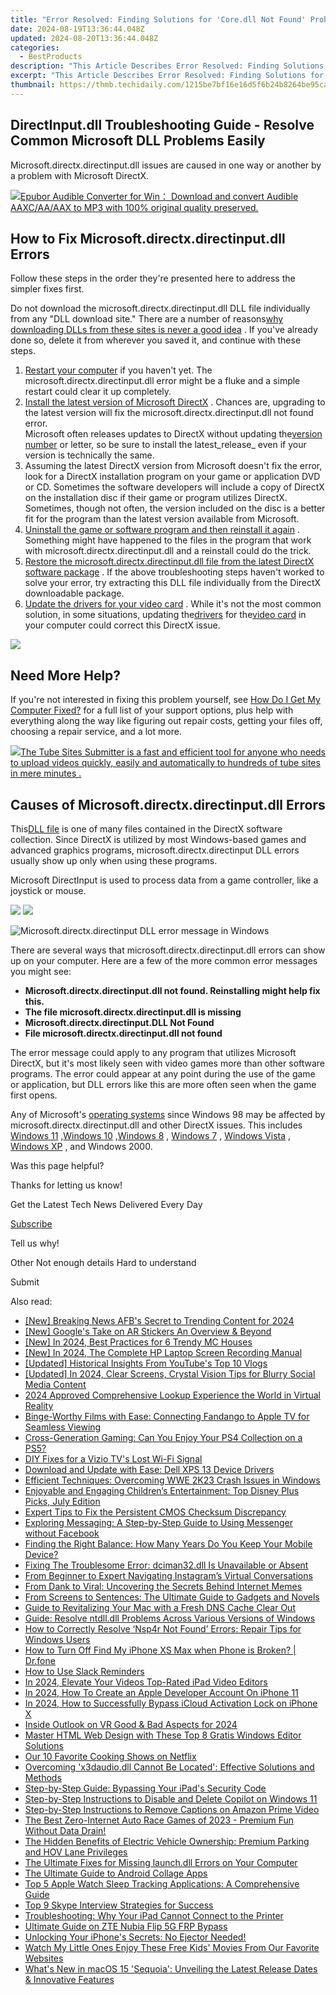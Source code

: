 ```yaml
---
title: "Error Resolved: Finding Solutions for 'Core.dll Not Found' Problems"
date: 2024-08-19T13:36:44.048Z
updated: 2024-08-20T13:36:44.048Z
categories:
  - BestProducts
description: "This Article Describes Error Resolved: Finding Solutions for 'Core.dll Not Found' Problems"
excerpt: "This Article Describes Error Resolved: Finding Solutions for 'Core.dll Not Found' Problems"
thumbnail: https://thmb.techidaily.com/1215be7bf16e16d5f6b24b8264be95ca24fa72ef1060d56459e0d3eb4a0d48cf.jpg
---
```


## DirectInput.dll Troubleshooting Guide - Resolve Common Microsoft DLL Problems Easily
 Microsoft.directx.directinput.dll issues are caused in one way or another by a problem with Microsoft DirectX.  

<!-- affiliate ads begin -->
<a href="https://secure.2checkout.com/order/checkout.php?PRODS=4708689&QTY=1&AFFILIATE=108875&CART=1"><img src="https://www.epubor.com/images/uppic/audible-converter-interface.png" border="0">Epubor Audible Converter for Win： Download and convert Audible AAXC/AA/AAX to MP3 with 100% original quality preserved.</a>
<!-- affiliate ads end -->
## How to Fix Microsoft.directx.directinput.dll Errors

 Follow these steps in the order they're presented here to address the simpler fixes first.

 Do not download the microsoft.directx.directinput.dll DLL file individually from any "DLL download site." There are a number of reasons[why downloading DLLs from these sites is never a good idea](https://www.lifewire.com/important-reasons-not-to-download-dll-files-2624455) . If you've already done so, delete it from wherever you saved it, and continue with these steps.

1. [Restart your computer](https://www.lifewire.com/how-to-reboot-a-computer-2624568) if you haven't yet. The microsoft.directx.directinput.dll error might be a fluke and a simple restart could clear it up completely.
2. [Install the latest version of Microsoft DirectX](https://www.lifewire.com/how-to-download-install-directx-2624489) . Chances are, upgrading to the latest version will fix the microsoft.directx.directinput.dll not found error.  
 Microsoft often releases updates to DirectX without updating the[version number](https://www.lifewire.com/version-number-2626043) or letter, so be sure to install the latest_release_ even if your version is technically the same.
3. Assuming the latest DirectX version from Microsoft doesn't fix the error, look for a DirectX installation program on your game or application DVD or CD. Sometimes the software developers will include a copy of DirectX on the installation disc if their game or program utilizes DirectX.  
 Sometimes, though not often, the version included on the disc is a better fit for the program than the latest version available from Microsoft.
4. [Uninstall the game or software program and then reinstall it again](https://www.lifewire.com/what-is-the-proper-way-to-reinstall-a-software-program-2624478) . Something might have happened to the files in the program that work with microsoft.directx.directinput.dll and a reinstall could do the trick.
5. [Restore the microsoft.directx.directinput.dll file from the latest DirectX software package](https://www.lifewire.com/how-to-restore-a-missing-directx-dll-file-2624516) . If the above troubleshooting steps haven't worked to solve your error, try extracting this DLL file individually from the DirectX downloadable package.
6. [Update the drivers for your video card](https://www.lifewire.com/how-to-update-drivers-in-windows-2619214) . While it's not the most common solution, in some situations, updating the[drivers](https://www.lifewire.com/what-is-a-device-driver-2625796) for the[video card](https://www.lifewire.com/what-is-a-video-card-2618161) in your computer could correct this DirectX issue.

<!-- affiliate ads begin -->
<a href="https://shop.systoolsgroup.com/affiliate.php?ACCOUNT=SYSTOOBY&AFFILIATE=108875&PATH=https%3A%2F%2Fwww.systoolsgroup.com%3FAFFILIATE%3D108875%26RESOURCE%3DSysTools%2BSQL%2BRecovery"><img src="https://www.systoolsgroup.com/box/sql-recovery.png" border="0"></a>
<!-- affiliate ads end -->
## Need More Help?

 If you're not interested in fixing this problem yourself, see [How Do I Get My Computer Fixed?](https://www.lifewire.com/how-do-i-get-my-computer-fixed-2625167) for a full list of your support options, plus help with everything along the way like figuring out repair costs, getting your files off, choosing a repair service, and a lot more.

<!-- affiliate ads begin -->
<a href="https://secure.2checkout.com/order/checkout.php?PRODS=4531356&QTY=1&AFFILIATE=108875&CART=1"><img src="https://secure.avangate.com/images/merchant/8fdd149fcaa7058caccc9c4ad5b0d89a/products/tss-box.JPG" border="0">The Tube Sites Submitter is a fast and efficient tool for anyone who needs to upload videos quickly, easily and automatically to hundreds of tube sites in mere minutes . </a>
<!-- affiliate ads end -->
## Causes of Microsoft.directx.directinput.dll Errors

 This[DLL file](https://www.lifewire.com/what-is-a-dll-file-2625852) is one of many files contained in the DirectX software collection. Since DirectX is utilized by most Windows-based games and advanced graphics programs, microsoft.directx.directinput DLL errors usually show up only when using these programs.

 Microsoft DirectInput is used to process data from a game controller, like a joystick or mouse.

<!-- affiliate ads begin -->
<a href="https://shop.manycam.com/order/checkout.php?PRODS=17727588&QTY=1&AFFILIATE=108875&CART=1"><img src="https://secure.avangate.com/images/merchant/8230bea7d54bcdf99cdfe85cb07313d5/mcaffbanner600x500.png" border="0"></a>
<a href="https://shop.manycam.com/order/checkout.php?PRODS=17727588&QTY=1&AFFILIATE=108875&CART=1"><img src="https://secure.avangate.com/images/merchant/8230bea7d54bcdf99cdfe85cb07313d5/Affiliates_300x250px_valentinesday.png" border="0"></a>
<!-- affiliate ads end -->
![Microsoft.directx.directinput DLL error message in Windows](https://www.lifewire.com/thmb/6aDqCXaZQCAq9xdpHdArkVnKeBU=/1500x0/filters:no_upscale():max_bytes(150000):strip_icc():format(webp)/microsoft-directx-directinput-dll-error-message-5a8d6c23a18d9e00377a61ed.png)

 There are several ways that microsoft.directx.directinput.dll errors can show up on your computer. Here are a few of the more common error messages you might see:

* **Microsoft.directx.directinput.dll not found. Reinstalling might help fix this.**
* **The file microsoft.directx.directinput.dll is missing**
* **Microsoft.directx.directinput.DLL Not Found**
* **File microsoft.directx.directinput.dll not found**

 The error message could apply to any program that utilizes Microsoft DirectX, but it's most likely seen with video games more than other software programs. The error could appear at any point during the use of the game or application, but DLL errors like this are more often seen when the game first opens.

 Any of Microsoft's [operating systems](https://www.lifewire.com/operating-systems-2625912) since Windows 98 may be affected by microsoft.directx.directinput.dll and other DirectX issues. This includes [Windows 11](https://www.lifewire.com/windows-11-5188930) ,[Windows 10](https://www.lifewire.com/windows-10-2626217) ,[Windows 8](https://www.lifewire.com/windows-8-2626235) , [Windows 7](https://www.lifewire.com/windows-7-2626265) , [Windows Vista](https://www.lifewire.com/windows-vista-2626311) , [Windows XP](https://www.lifewire.com/windows-xp-2626354) , and Windows 2000.

Was this page helpful?

Thanks for letting us know!

 Get the Latest Tech News Delivered Every Day

[Subscribe](https://www.lifewire.com/#)

Tell us why!

 Other  Not enough details  Hard to understand

 Submit

<ins class="adsbygoogle"
     style="display:block"
     data-ad-format="autorelaxed"
     data-ad-client="ca-pub-7571918770474297"
     data-ad-slot="1223367746"></ins>



<ins class="adsbygoogle"
     style="display:block"
     data-ad-client="ca-pub-7571918770474297"
     data-ad-slot="8358498916"
     data-ad-format="auto"
     data-full-width-responsive="true"></ins>

<span class="atpl-alsoreadstyle">Also read:</span>
<div><ul>
<li><a href="https://facebook-video-files.techidaily.com/new-breaking-news-afbs-secret-to-trending-content-for-2024/"><u>[New] Breaking News  AFB's Secret to Trending Content for 2024</u></a></li>
<li><a href="https://some-techniques.techidaily.com/new-googles-take-on-ar-stickers-an-overview-and-beyond/"><u>[New] Google's Take on AR Stickers  An Overview & Beyond</u></a></li>
<li><a href="https://digital-screen-recording.techidaily.com/new-in-2024-best-practices-for-6-trendy-mc-houses/"><u>[New] In 2024, Best Practices for 6 Trendy MC Houses</u></a></li>
<li><a href="https://visual-screen-recording.techidaily.com/new-in-2024-the-complete-hp-laptop-screen-recording-manual/"><u>[New] In 2024, The Complete HP Laptop Screen Recording Manual</u></a></li>
<li><a href="https://facebook-record-videos.techidaily.com/updated-historical-insights-from-youtubes-top-10-vlogs/"><u>[Updated] Historical Insights From YouTube's Top 10 Vlogs</u></a></li>
<li><a href="https://facebook-video-recording.techidaily.com/updated-in-2024-clear-screens-crystal-vision-tips-for-blurry-social-media-content/"><u>[Updated] In 2024, Clear Screens, Crystal Vision  Tips for Blurry Social Media Content</u></a></li>
<li><a href="https://fox-links.techidaily.com/2024-approved-comprehensive-lookup-experience-the-world-in-virtual-reality/"><u>2024 Approved  Comprehensive Lookup  Experience the World in Virtual Reality</u></a></li>
<li><a href="https://tech-recovery.techidaily.com/binge-worthy-films-with-ease-connecting-fandango-to-apple-tv-for-seamless-viewing/"><u>Binge-Worthy Films with Ease: Connecting Fandango to Apple TV for Seamless Viewing</u></a></li>
<li><a href="https://tech-recovery.techidaily.com/cross-generation-gaming-can-you-enjoy-your-ps4-collection-on-a-ps5/"><u>Cross-Generation Gaming: Can You Enjoy Your PS4 Collection on a PS5?</u></a></li>
<li><a href="https://tech-recovery.techidaily.com/diy-fixes-for-a-vizio-tvs-lost-wi-fi-signal/"><u>DIY Fixes for a Vizio TV's Lost Wi-Fi Signal</u></a></li>
<li><a href="https://win-dash.techidaily.com/download-and-update-with-ease-dell-xps-13-device-drivers/"><u>Download and Update with Ease: Dell XPS 13 Device Drivers</u></a></li>
<li><a href="https://windows11.techidaily.com/efficient-techniques-overcoming-wwe-2k23-crash-issues-in-windows/"><u>Efficient Techniques: Overcoming WWE 2K23 Crash Issues in Windows</u></a></li>
<li><a href="https://tech-recovery.techidaily.com/enjoyable-and-engaging-childrens-entertainment-top-disney-plus-picks-july-edition/"><u>Enjoyable and Engaging Children’s Entertainment: Top Disney Plus Picks, July Edition</u></a></li>
<li><a href="https://tech-recovery.techidaily.com/expert-tips-to-fix-the-persistent-cmos-checksum-discrepancy/"><u>Expert Tips to Fix the Persistent CMOS Checksum Discrepancy</u></a></li>
<li><a href="https://tech-recovery.techidaily.com/exploring-messaging-a-step-by-step-guide-to-using-messenger-without-facebook/"><u>Exploring Messaging: A Step-by-Step Guide to Using Messenger without Facebook</u></a></li>
<li><a href="https://tech-recovery.techidaily.com/finding-the-right-balance-how-many-years-do-you-keep-your-mobile-device/"><u>Finding the Right Balance: How Many Years Do You Keep Your Mobile Device?</u></a></li>
<li><a href="https://tech-recovery.techidaily.com/fixing-the-troublesome-error-dciman32dll-is-unavailable-or-absent/"><u>Fixing The Troublesome Error: dciman32.dll Is Unavailable or Absent</u></a></li>
<li><a href="https://instagram-video-files.techidaily.com/from-beginner-to-expert-navigating-instagrams-virtual-conversations/"><u>From Beginner to Expert  Navigating Instagram’s Virtual Conversations</u></a></li>
<li><a href="https://tech-recovery.techidaily.com/from-dank-to-viral-uncovering-the-secrets-behind-internet-memes/"><u>From Dank to Viral: Uncovering the Secrets Behind Internet Memes</u></a></li>
<li><a href="https://tech-recovery.techidaily.com/from-screens-to-sentences-the-ultimate-guide-to-gadgets-and-novels/"><u>From Screens to Sentences: The Ultimate Guide to Gadgets and Novels</u></a></li>
<li><a href="https://tech-recovery.techidaily.com/guide-to-revitalizing-your-mac-with-a-fresh-dns-cache-clear-out/"><u>Guide to Revitalizing Your Mac with a Fresh DNS Cache Clear Out</u></a></li>
<li><a href="https://tech-recovery.techidaily.com/guide-resolve-ntdlldll-problems-across-various-versions-of-windows/"><u>Guide: Resolve ntdll.dll Problems Across Various Versions of Windows</u></a></li>
<li><a href="https://tech-recovery.techidaily.com/how-to-correctly-resolve-nsp4r-not-found-errors-repair-tips-for-windows-users/"><u>How to Correctly Resolve ‘Nsp4r Not Found’ Errors: Repair Tips for Windows Users</u></a></li>
<li><a href="https://iphone-unlock.techidaily.com/how-to-turn-off-find-my-iphone-xs-max-when-phone-is-broken-drfone-by-drfone-ios/"><u>How to Turn Off Find My iPhone XS Max when Phone is Broken? | Dr.fone</u></a></li>
<li><a href="https://tech-recovery.techidaily.com/how-to-use-slack-reminders/"><u>How to Use Slack Reminders</u></a></li>
<li><a href="https://ai-vdieo-software.techidaily.com/in-2024-elevate-your-videos-top-rated-ipad-video-editors/"><u>In 2024, Elevate Your Videos Top-Rated iPad Video Editors</u></a></li>
<li><a href="https://apple-account.techidaily.com/in-2024-how-to-create-an-apple-developer-account-on-iphone-11-by-drfone-ios/"><u>In 2024, How To Create an Apple Developer Account On iPhone 11</u></a></li>
<li><a href="https://activate-lock.techidaily.com/in-2024-how-to-successfully-bypass-icloud-activation-lock-on-iphone-x-by-drfone-ios/"><u>In 2024, How to Successfully Bypass iCloud Activation Lock on iPhone X</u></a></li>
<li><a href="https://extra-skills.techidaily.com/inside-outlook-on-vr-good-and-bad-aspects-for-2024/"><u>Inside Outlook on VR  Good & Bad Aspects for 2024</u></a></li>
<li><a href="https://tech-recovery.techidaily.com/master-html-web-design-with-these-top-8-gratis-windows-editor-solutions/"><u>Master HTML Web Design with These Top 8 Gratis Windows Editor Solutions</u></a></li>
<li><a href="https://tech-recovery.techidaily.com/our-10-favorite-cooking-shows-on-netflix/"><u>Our 10 Favorite Cooking Shows on Netflix</u></a></li>
<li><a href="https://tech-recovery.techidaily.com/overcoming-x3daudiodll-cannot-be-located-effective-solutions-and-methods/"><u>Overcoming 'x3daudio.dll Cannot Be Located': Effective Solutions and Methods</u></a></li>
<li><a href="https://tech-recovery.techidaily.com/step-by-step-guide-bypassing-your-ipads-security-code/"><u>Step-by-Step Guide: Bypassing Your iPad's Security Code</u></a></li>
<li><a href="https://tech-recovery.techidaily.com/step-by-step-instructions-to-disable-and-delete-copilot-on-windows-11/"><u>Step-by-Step Instructions to Disable and Delete Copilot on Windows 11</u></a></li>
<li><a href="https://tech-recovery.techidaily.com/step-by-step-instructions-to-remove-captions-on-amazon-prime-video/"><u>Step-by-Step Instructions to Remove Captions on Amazon Prime Video</u></a></li>
<li><a href="https://tech-recovery.techidaily.com/the-best-zero-internet-auto-race-games-of-2023-premium-fun-without-data-drain/"><u>The Best Zero-Internet Auto Race Games of 2023 - Premium Fun Without Data Drain!</u></a></li>
<li><a href="https://tech-recovery.techidaily.com/the-hidden-benefits-of-electric-vehicle-ownership-premium-parking-and-hov-lane-privileges/"><u>The Hidden Benefits of Electric Vehicle Ownership: Premium Parking and HOV Lane Privileges</u></a></li>
<li><a href="https://tech-recovery.techidaily.com/the-ultimate-fixes-for-missing-launchdll-errors-on-your-computer/"><u>The Ultimate Fixes for Missing launch.dll Errors on Your Computer</u></a></li>
<li><a href="https://extra-tips.techidaily.com/the-ultimate-guide-to-android-collage-apps/"><u>The Ultimate Guide to Android Collage Apps</u></a></li>
<li><a href="https://tech-recovery.techidaily.com/top-5-apple-watch-sleep-tracking-applications-a-comprehensive-guide/"><u>Top 5 Apple Watch Sleep Tracking Applications: A Comprehensive Guide</u></a></li>
<li><a href="https://tech-recovery.techidaily.com/top-9-skype-interview-strategies-for-success/"><u>Top 9 Skype Interview Strategies for Success</u></a></li>
<li><a href="https://tech-recovery.techidaily.com/troubleshooting-why-your-ipad-cannot-connect-to-the-printer/"><u>Troubleshooting: Why Your iPad Cannot Connect to the Printer</u></a></li>
<li><a href="https://bypass-frp.techidaily.com/ultimate-guide-on-zte-nubia-flip-5g-frp-bypass-by-drfone-android/"><u>Ultimate Guide on ZTE Nubia Flip 5G FRP Bypass</u></a></li>
<li><a href="https://tech-recovery.techidaily.com/1722887621585-unlocking-your-iphones-secrets-no-ejector-needed/"><u>Unlocking Your iPhone's Secrets: No Ejector Needed!</u></a></li>
<li><a href="https://tech-recovery.techidaily.com/watch-my-little-ones-enjoy-these-free-kids-movies-from-our-favorite-websites/"><u>Watch My Little Ones Enjoy These Free Kids' Movies From Our Favorite Websites</u></a></li>
<li><a href="https://tech-recovery.techidaily.com/1722886639224-whats-new-in-macos-15-sequoia-unveiling-the-latest-release-dates-and-innovative-features/"><u>What's New in macOS 15 'Sequoia': Unveiling the Latest Release Dates & Innovative Features</u></a></li>
</ul></div>
